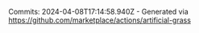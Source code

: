 Commits: 2024-04-08T17:14:58.940Z - Generated via https://github.com/marketplace/actions/artificial-grass
<br>
